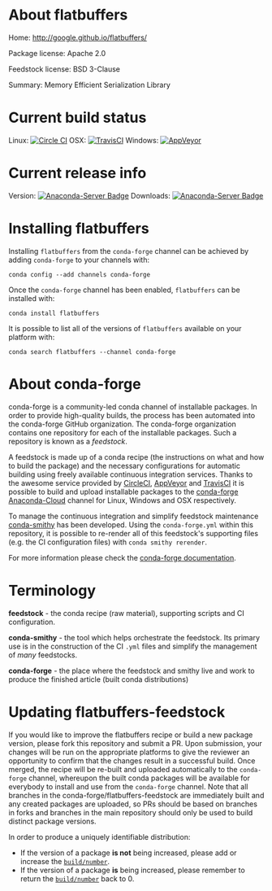 About flatbuffers
=================

Home: http://google.github.io/flatbuffers/

Package license: Apache 2.0

Feedstock license: BSD 3-Clause

Summary: Memory Efficient Serialization Library



Current build status
====================

Linux: [![Circle CI](https://circleci.com/gh/conda-forge/flatbuffers-feedstock.svg?style=shield)](https://circleci.com/gh/conda-forge/flatbuffers-feedstock)
OSX: [![TravisCI](https://travis-ci.org/conda-forge/flatbuffers-feedstock.svg?branch=master)](https://travis-ci.org/conda-forge/flatbuffers-feedstock)
Windows: [![AppVeyor](https://ci.appveyor.com/api/projects/status/github/conda-forge/flatbuffers-feedstock?svg=True)](https://ci.appveyor.com/project/conda-forge/flatbuffers-feedstock/branch/master)

Current release info
====================
Version: [![Anaconda-Server Badge](https://anaconda.org/conda-forge/flatbuffers/badges/version.svg)](https://anaconda.org/conda-forge/flatbuffers)
Downloads: [![Anaconda-Server Badge](https://anaconda.org/conda-forge/flatbuffers/badges/downloads.svg)](https://anaconda.org/conda-forge/flatbuffers)

Installing flatbuffers
======================

Installing `flatbuffers` from the `conda-forge` channel can be achieved by adding `conda-forge` to your channels with:

```
conda config --add channels conda-forge
```

Once the `conda-forge` channel has been enabled, `flatbuffers` can be installed with:

```
conda install flatbuffers
```

It is possible to list all of the versions of `flatbuffers` available on your platform with:

```
conda search flatbuffers --channel conda-forge
```


About conda-forge
=================

conda-forge is a community-led conda channel of installable packages.
In order to provide high-quality builds, the process has been automated into the
conda-forge GitHub organization. The conda-forge organization contains one repository
for each of the installable packages. Such a repository is known as a *feedstock*.

A feedstock is made up of a conda recipe (the instructions on what and how to build
the package) and the necessary configurations for automatic building using freely
available continuous integration services. Thanks to the awesome service provided by
[CircleCI](https://circleci.com/), [AppVeyor](http://www.appveyor.com/)
and [TravisCI](https://travis-ci.org/) it is possible to build and upload installable
packages to the [conda-forge](https://anaconda.org/conda-forge)
[Anaconda-Cloud](http://docs.anaconda.org/) channel for Linux, Windows and OSX respectively.

To manage the continuous integration and simplify feedstock maintenance
[conda-smithy](http://github.com/conda-forge/conda-smithy) has been developed.
Using the ``conda-forge.yml`` within this repository, it is possible to re-render all of
this feedstock's supporting files (e.g. the CI configuration files) with ``conda smithy rerender``.

For more information please check the [conda-forge documentation](https://conda-forge.org/docs/).

Terminology
===========

**feedstock** - the conda recipe (raw material), supporting scripts and CI configuration.

**conda-smithy** - the tool which helps orchestrate the feedstock.
                   Its primary use is in the construction of the CI ``.yml`` files
                   and simplify the management of *many* feedstocks.

**conda-forge** - the place where the feedstock and smithy live and work to
                  produce the finished article (built conda distributions)


Updating flatbuffers-feedstock
==============================

If you would like to improve the flatbuffers recipe or build a new
package version, please fork this repository and submit a PR. Upon submission,
your changes will be run on the appropriate platforms to give the reviewer an
opportunity to confirm that the changes result in a successful build. Once
merged, the recipe will be re-built and uploaded automatically to the
`conda-forge` channel, whereupon the built conda packages will be available for
everybody to install and use from the `conda-forge` channel.
Note that all branches in the conda-forge/flatbuffers-feedstock are
immediately built and any created packages are uploaded, so PRs should be based
on branches in forks and branches in the main repository should only be used to
build distinct package versions.

In order to produce a uniquely identifiable distribution:
 * If the version of a package **is not** being increased, please add or increase
   the [``build/number``](http://conda.pydata.org/docs/building/meta-yaml.html#build-number-and-string).
 * If the version of a package **is** being increased, please remember to return
   the [``build/number``](http://conda.pydata.org/docs/building/meta-yaml.html#build-number-and-string)
   back to 0.